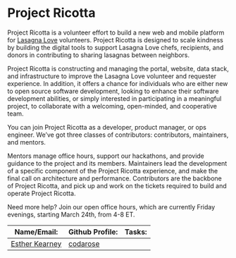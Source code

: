 # Project Ricotta

Project Ricotta is a volunteer effort to build a new web and mobile platform for [Lasagna Love](https://www.lasagnalove.org) volunteers. Project Ricotta is designed to scale kindness by building the digital tools to support Lasagna Love chefs, recipients, and donors in contributing to sharing lasagnas between neighbors.

Project Ricotta is constructing and managing the portal, website, data stack, and infrastructure to improve the Lasagna Love volunteer and requester experience. In addition, it offers a chance for individuals who are either new to open source software development, looking to enhance their software development abilities, or simply interested in participating in a meaningful project, to collaborate with a welcoming, open-minded, and cooperative team.

You can join Project Ricotta as a developer, product manager, or ops engineer. We’ve got three classes of contributors: contributors, maintainers, and mentors.

Mentors manage office hours, support our hackathons, and provide guidance to the project and its members. Maintainers lead the development of a specific component of the Project Ricotta experience, and make the final call on architecture and performance. Contributors are the backbone of Project Ricotta, and pick up and work on the tickets required to build and operate Project Ricotta.

Need more help? Join our open office hours, which are currently Friday evenings, starting March 24th, from 4-8 ET.


| Name/Email: | Github Profile: | Tasks: |
| ------------- | ------------- | ------------ |
| [Esther Kearney](estherrose046@gmail.com) | [codarose](https://github.com/codarose) |  |